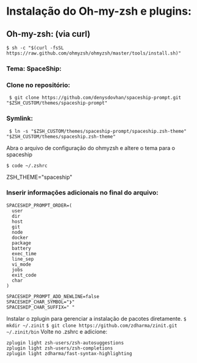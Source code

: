 # Instalação do Oh-my-zsh e plugins:

## Oh-my-zsh: (via curl)

``$ sh -c "$(curl -fsSL https://raw.github.com/ohmyzsh/ohmyzsh/master/tools/install.sh)"``

### Tema: SpaceShip:

### Clone no repositório:
`` $ git clone https://github.com/denysdovhan/spaceship-prompt.git "$ZSH_CUSTOM/themes/spaceship-prompt"``

### Symlink:
`` $ ln -s "$ZSH_CUSTOM/themes/spaceship-prompt/spaceship.zsh-theme" "$ZSH_CUSTOM/themes/spaceship.zsh-theme"``

Abra o arquivo de configuração do ohmyzsh e altere o tema para o spaceship

``$ code ~/.zshrc``

ZSH_THEME="spaceship"

### Inserir informações adicionais no final do arquivo:

```
SPACESHIP_PROMPT_ORDER=(
  user
  dir
  host
  git
  node
  docker
  package  
  battery
  exec_time
  line_sep
  vi_mode
  jobs
  exit_code
  char
)

SPACESHIP_PROMPT_ADD_NEWLINE=false
SPACESHIP_CHAR_SYMBOL="❯"
SPACESHIP_CHAR_SUFFIX=" "
```

Instalar o zplugin para gerenciar a instalação de pacotes diretamente.
`` $ mkdir ~/.zinit ``
`` $ git clone https://github.com/zdharma/zinit.git ~/.zinit/bin ``
Volte no .zshrc e adicione:
```
zplugin light zsh-users/zsh-autosuggestions
zplugin light zsh-users/zsh-completions
zplugin light zdharma/fast-syntax-highlighting
```